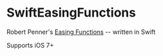 # SwiftEasingFunctions

Robert Penner's [Easing Functions](http://robertpenner.com/easing/) -- written in Swift

Supports iOS 7+
